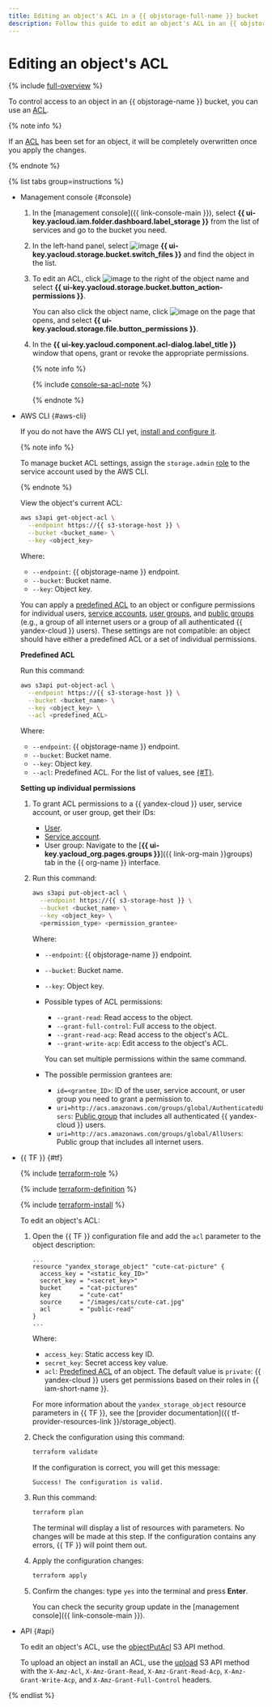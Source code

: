 ```yaml
---
title: Editing an object's ACL in a {{ objstorage-full-name }} bucket
description: Follow this guide to edit an object's ACL in an {{ objstorage-name }} bucket.
---
```


# Editing an object's ACL

{% include [full-overview](../../../_includes/storage/security/full-overview.md) %}

To control access to an object in an {{ objstorage-name }} bucket, you can use an [ACL](../../concepts/acl.md).

{% note info %}

If an [ACL](../../concepts/acl.md) has been set for an object, it will be completely overwritten once you apply the changes.

{% endnote %}

{% list tabs group=instructions %}

- Management console {#console}

    1. In the [management console]({{ link-console-main }}), select **{{ ui-key.yacloud.iam.folder.dashboard.label_storage }}** from the list of services and go to the bucket you need.
    1. In the left-hand panel, select ![image](../../../_assets/console-icons/folder-tree.svg) **{{ ui-key.yacloud.storage.bucket.switch_files }}** and find the object in the list.
    1. To edit an ACL, click ![image](../../../_assets/console-icons/ellipsis.svg) to the right of the object name and select **{{ ui-key.yacloud.storage.bucket.button_action-permissions }}**.

        You can also click the object name, click ![image](../../../_assets/console-icons/ellipsis.svg) on the page that opens, and select **{{ ui-key.yacloud.storage.file.button_permissions }}**.

    1. In the **{{ ui-key.yacloud.component.acl-dialog.label_title }}** window that opens, grant or revoke the appropriate permissions.

        {% note info %}
  
        {% include [console-sa-acl-note](../../../_includes/storage/console-sa-acl-note.md) %}
  
        {% endnote %}

- AWS CLI {#aws-cli}

  If you do not have the AWS CLI yet, [install and configure it](../../tools/aws-cli.md).

  {% note info %}

  To manage bucket ACL settings, assign the `storage.admin` [role](../../security/index.md#storage-admin) to the service account used by the AWS CLI.

  {% endnote %}



  View the object's current ACL:

  ```bash
  aws s3api get-object-acl \
    --endpoint https://{{ s3-storage-host }} \
    --bucket <bucket_name> \
    --key <object_key>
  ```

  Where:
  * `--endpoint`: {{ objstorage-name }} endpoint.
  * `--bucket`: Bucket name.
  * `--key`: Object key.

  You can apply a [predefined ACL](../../concepts/acl.md#predefined-acls) to an object or configure permissions for individual users, [service accounts](../../../iam/concepts/users/service-accounts.md), [user groups](../../../organization/concepts/groups.md), and [public groups](../../concepts/acl.md#public-groups) (e.g., a group of all internet users or a group of all authenticated {{ yandex-cloud }} users). These settings are not compatible: an object should have either a predefined ACL or a set of individual permissions.

  **Predefined ACL**

  Run this command:

  ```bash
  aws s3api put-object-acl \
    --endpoint https://{{ s3-storage-host }} \
    --bucket <bucket_name> \
    --key <object_key> \
    --acl <predefined_ACL>
  ```

  Where:

  * `--endpoint`: {{ objstorage-name }} endpoint.
  * `--bucket`: Bucket name.
  * `--key`: Object key.
  * `--acl`: Predefined ACL. For the list of values, see [{#T}](../../concepts/acl.md#predefined-acls).

  **Setting up individual permissions**

  1. To grant ACL permissions to a {{ yandex-cloud }} user, service account, or user group, get their IDs:


      * [User](../../../iam/operations/users/get.md).
      * [Service account](../../../iam/operations/sa/get-id.md).
      * User group: Navigate to the [**{{ ui-key.yacloud_org.pages.groups }}**]({{ link-org-main }}groups) tab in the {{ org-name }} interface.


  1. Run this command:

      ```bash
      aws s3api put-object-acl \
        --endpoint https://{{ s3-storage-host }} \
        --bucket <bucket_name> \
        --key <object_key> \
        <permission_type> <permission_grantee>
      ```

        Where:
        * `--endpoint`: {{ objstorage-name }} endpoint.
        * `--bucket`: Bucket name.
        * `--key`: Object key.
        * Possible types of ACL permissions:
          * `--grant-read`: Read access to the object.
          * `--grant-full-control`: Full access to the object.
          * `--grant-read-acp`: Read access to the object's ACL.
          * `--grant-write-acp`: Edit access to the object's ACL.

          You can set multiple permissions within the same command.
        * The possible permission grantees are:
          * `id=<grantee_ID>`: ID of the user, service account, or user group you need to grant a permission to.
          * `uri=http://acs.amazonaws.com/groups/global/AuthenticatedUsers`: [Public group](../../concepts/acl.md#public-groups) that includes all authenticated {{ yandex-cloud }} users.
          * `uri=http://acs.amazonaws.com/groups/global/AllUsers`: Public group that includes all internet users.

- {{ TF }} {#tf}

  {% include [terraform-role](../../../_includes/storage/terraform-role.md) %}


  {% include [terraform-definition](../../../_tutorials/_tutorials_includes/terraform-definition.md) %}


  {% include [terraform-install](../../../_includes/terraform-install.md) %}


  To edit an object's ACL:

  1. Open the {{ TF }} configuration file and add the `acl` parameter to the object description:

     ```hcl
     ...
     resource "yandex_storage_object" "cute-cat-picture" {
       access_key = "<static_key_ID>"
       secret_key = "<secret_key>"
       bucket     = "cat-pictures"
       key        = "cute-cat"
       source     = "/images/cats/cute-cat.jpg"
       acl        = "public-read"
     }
     ...
     ```

     Where:
     * `access_key`: Static access key ID.
     * `secret_key`: Secret access key value.
     * `acl`: [Predefined ACL](../../../storage/concepts/acl.md#predefined-acls) of an object. The default value is `private`: {{ yandex-cloud }} users get permissions based on their roles in {{ iam-short-name }}.

     For more information about the `yandex_storage_object` resource parameters in {{ TF }}, see the [provider documentation]({{ tf-provider-resources-link }}/storage_object).

  1. Check the configuration using this command:

     ```bash
     terraform validate
     ```

     If the configuration is correct, you will get this message:

     ```bash
     Success! The configuration is valid.
     ```

  1. Run this command:

     ```bash
     terraform plan
     ```

     The terminal will display a list of resources with parameters. No changes will be made at this step. If the configuration contains any errors, {{ TF }} will point them out.

  1. Apply the configuration changes:

     ```bash
     terraform apply
     ```

  1. Confirm the changes: type `yes` into the terminal and press **Enter**.

     You can check the security group update in the [management console]({{ link-console-main }}).

- API {#api}

  To edit an object's ACL, use the [objectPutAcl](../../s3/api-ref/acl/objectput.md) S3 API method.

  To upload an object an install an ACL, use the [upload](../../s3/api-ref/object/upload.md) S3 API method with the `X-Amz-Acl`, `X-Amz-Grant-Read`, `X-Amz-Grant-Read-Acp`, `X-Amz-Grant-Write-Acp`, and `X-Amz-Grant-Full-Control` headers.

{% endlist %}
